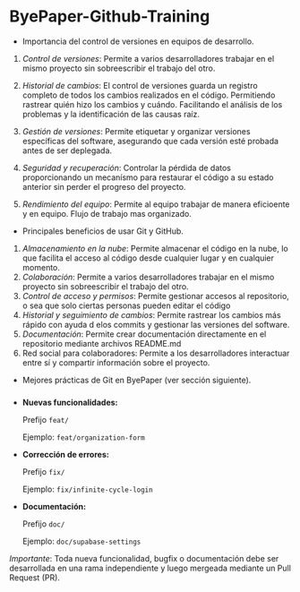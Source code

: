 # ByePaper-Github-Training
- Importancia del control de versiones en equipos de desarrollo.
1. *Control de versiones*: Permite a varios desarrolladores trabajar en el mismo proyecto sin sobreescribir el trabajo del otro.

2. *Historial de cambios*: El control de versiones guarda un registro completo de todos los cambios realizados en el código. Permitiendo rastrear quién hizo los cambios y cuándo. Facilitando el análisis de los problemas y la identificación de las causas raíz.

3. *Gestión de versiones*: Permite etiquetar y organizar versiones específicas del software, asegurando que cada versión esté probada antes de ser deplegada.

4. *Seguridad y recuperación*: Controlar la pérdida de datos proporcionando un mecanísmo para restaurar el código a su estado anterior sin perder el progreso del proyecto.

5. *Rendimiento del equipo*: Permite al equipo trabajar de manera eficioente y en equipo. Flujo de trabajo mas organizado.

- Principales beneficios de usar Git y GitHub.
1. *Almacenamiento en la nube*: Permite almacenar el código en la nube, lo que facilita el acceso al código desde cualquier lugar y en cualquier momento.
2. *Colaboración*: Permite a varios desarrolladores trabajar en el mismo proyecto sin sobreescribir el trabajo del otro.
3. *Control de acceso y permisos*: Permite gestionar accesos al repositorio, o sea que solo ciertas personas pueden editar el código
4. *Historial y seguimiento de cambios*: Permite rastrear los cambios más rápido con ayuda d elos commits y gestionar las versiones del software.
5. *Documentación*: Permite crear documentación directamente en el repositorio mediante archivos README.md
6. Red social para colaboradores: Permite a los desarrolladores interactuar entre sí y compartir información sobre el proyecto.
- Mejores prácticas de Git en ByePaper (ver sección siguiente).
### 

- **Nuevas funcionalidades:**
    
    Prefijo `feat/`
    
    Ejemplo: `feat/organization-form`
    
- **Corrección de errores:**
    
    Prefijo `fix/`
    
    Ejemplo: `fix/infinite-cycle-login`
    
- **Documentación:**
    
    Prefijo `doc/`
    
    Ejemplo: `doc/supabase-settings`

 *Importante*: Toda nueva funcionalidad, bugfix o documentación debe ser desarrollada en una rama independiente y luego mergeada mediante un Pull Request (PR).
